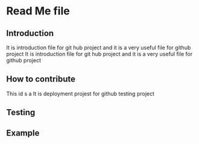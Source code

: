# Read Me file
## Introduction
It is introduction file for git hub project and it is a very useful file for github project
It is introduction file for git hub project and it is a very useful file for github project
## How to contribute

This id s a It is deployment projest for github testing project
## Testing
## Example
